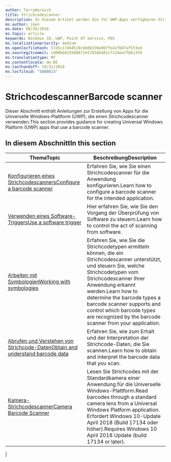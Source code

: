 ```yaml
---
author: TerryWarwick
title: Strichcodescanner
description: In diesem Artikel werden die für UWP-Apps verfügbaren Strichcodescanner-Features aufgeführt, sowie die Links zu den Anleitungen für ihre Verwendung.
ms.author: jken
ms.date: 08/29/2018
ms.topic: article
keywords: Windows 10, UWP, Point Of Service, POS
ms.localizationpriority: medium
ms.openlocfilehash: 57d5c174b4519cb60b339a907fe41fb07af5f3ed
ms.sourcegitcommit: cd00bb829306871e5103db481cf224ea7fb613f0
ms.translationtype: MT
ms.contentlocale: de-DE
ms.lasthandoff: 10/31/2018
ms.locfileid: "5888613"
---
```

# <a name="barcode-scanner"></a><span data-ttu-id="3e1da-104">Strichcodescanner</span><span class="sxs-lookup"><span data-stu-id="3e1da-104">Barcode scanner</span></span>

<span data-ttu-id="3e1da-105">Dieser Abschnitt enthält Anleitungen zur Erstellung von Apps für die Universelle Windows-Plattform (UWP), die einen Strichcodescanner verwenden.</span><span class="sxs-lookup"><span data-stu-id="3e1da-105">This section provides guidance for creating Universal Windows Platform (UWP) apps that use a barcode scanner.</span></span>

## <a name="in-this-section"></a><span data-ttu-id="3e1da-106">In diesem Abschnitt</span><span class="sxs-lookup"><span data-stu-id="3e1da-106">In this section</span></span>

|<span data-ttu-id="3e1da-107">Thema</span><span class="sxs-lookup"><span data-stu-id="3e1da-107">Topic</span></span> |<span data-ttu-id="3e1da-108">Beschreibung</span><span class="sxs-lookup"><span data-stu-id="3e1da-108">Description</span></span> |
|------|------------|
| [<span data-ttu-id="3e1da-109">Konfigurieren eines Strichcodescanners</span><span class="sxs-lookup"><span data-stu-id="3e1da-109">Configure a barcode scanner</span></span>](../devices-sensors/pos-barcodescanner-configure.md)  | <span data-ttu-id="3e1da-110">Erfahren Sie, wie Sie einen Strichcodescanner für die Anwendung konfigurieren.</span><span class="sxs-lookup"><span data-stu-id="3e1da-110">Learn how to configure a barcode scanner for the intended application.</span></span> |
| [<span data-ttu-id="3e1da-111">Verwenden eines Software-Triggers</span><span class="sxs-lookup"><span data-stu-id="3e1da-111">Use a software trigger</span></span>](../devices-sensors/pos-barcodescanner-software-trigger.md) | <span data-ttu-id="3e1da-112">Hier erfahren Sie, wie Sie den Vorgang der Überprüfung von Software zu steuern.</span><span class="sxs-lookup"><span data-stu-id="3e1da-112">Learn how to control the act of scanning from software.</span></span> |
| [<span data-ttu-id="3e1da-113">Arbeiten mit Symbologien</span><span class="sxs-lookup"><span data-stu-id="3e1da-113">Working with symbologies</span></span>](pos-barcodescanner-symbologies.md) | <span data-ttu-id="3e1da-114">Erfahren Sie, wie Sie die Strichcodetypen ermitteln können, die ein Strichcodescanner unterstützt, und steuern Sie, welche Strichcodetypen vom Strichcodescanner Ihrer Anwendung erkannt werden.</span><span class="sxs-lookup"><span data-stu-id="3e1da-114">Learn how to determine the  barcode types a barcode scanner supports and control which barcode types are recognized by the barcode scanner from your application.</span></span> |
| [<span data-ttu-id="3e1da-115">Abrufen und Verstehen von Strichcode-Daten</span><span class="sxs-lookup"><span data-stu-id="3e1da-115">Obtain and understand barcode data</span></span>](pos-barcodescanner-scan-data.md) | <span data-ttu-id="3e1da-116">Erfahren Sie, wie zum Erhalt und der Interpretation der Strichcode-Daten, die Sie scannen.</span><span class="sxs-lookup"><span data-stu-id="3e1da-116">Learn how to obtain and interpret the barcode data that you scan.</span></span> |
| [<span data-ttu-id="3e1da-117">Kamera-Strichcodescanner</span><span class="sxs-lookup"><span data-stu-id="3e1da-117">Camera Barcode Scanner</span></span>](pos-camerabarcode.md) | <span data-ttu-id="3e1da-118">Lesen Sie Strichcodes mit der Standardkamera einer Anwendung für die Universelle Windows-Plattform.</span><span class="sxs-lookup"><span data-stu-id="3e1da-118">Read barcodes through a standard camera lens from a Universal Windows Platform application.</span></span> <span data-ttu-id="3e1da-119">Erfordert Windows 10-Update April 2018 (Build 17134 oder höher).</span><span class="sxs-lookup"><span data-stu-id="3e1da-119">Requires Windows 10 April 2018 Update (build 17134 or later).</span></span> |
|
 
